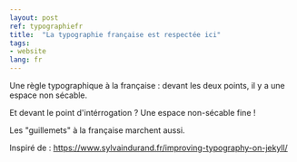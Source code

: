 ```yaml
---
layout: post
ref: typographiefr
title:  "La typographie française est respectée ici"
tags:
- website
lang: fr
---
```


Une règle typographique à la française : devant les deux points, il y a une espace non sécable.

Et devant le point d'intérrogation ? Une espace non-sécable fine !

Les "guillemets" à la française marchent aussi.

Inspiré de : <https://www.sylvaindurand.fr/improving-typography-on-jekyll/>
